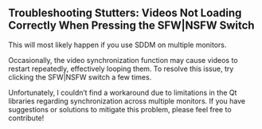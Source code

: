 ## Troubleshooting Stutters: Videos Not Loading Correctly When Pressing the SFW|NSFW Switch
This will most likely happen if you use SDDM on multiple monitors.

Occasionally, the video synchronization function may cause videos to restart repeatedly, effectively looping them. To resolve this issue, try clicking the SFW|NSFW switch a few times.

Unfortunately, I couldn’t find a workaround due to limitations in the Qt libraries regarding synchronization across multiple monitors. If you have suggestions or solutions to mitigate this problem, please feel free to contribute!
